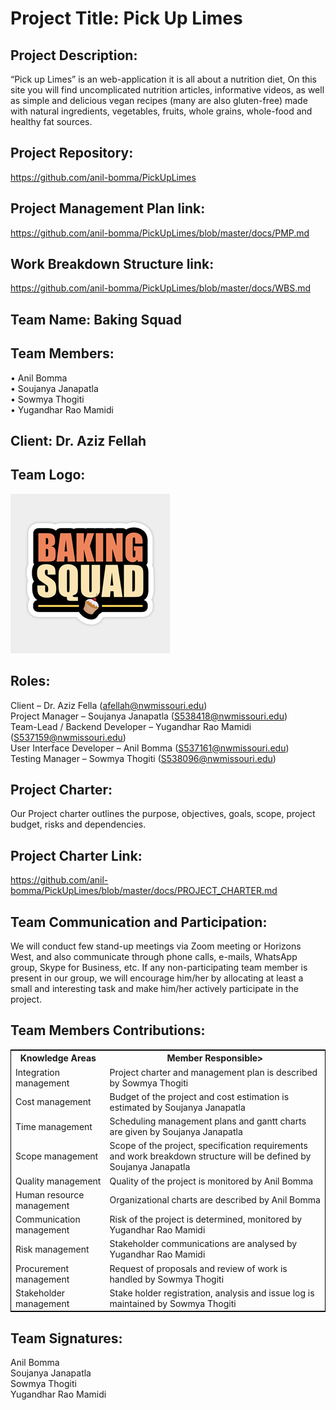 ﻿# Project Title: Pick Up Limes

## Project Description:

“Pick up Limes” is an web-application it is all about a nutrition diet, On this site you will find uncomplicated nutrition articles, informative videos, as well as simple and delicious vegan recipes (many are also gluten-free) made with natural ingredients, vegetables, fruits, whole grains, whole-food and healthy fat sources.

## Project Repository:

https://github.com/anil-bomma/PickUpLimes

## Project Management Plan link:

https://github.com/anil-bomma/PickUpLimes/blob/master/docs/PMP.md

## Work Breakdown Structure link:

https://github.com/anil-bomma/PickUpLimes/blob/master/docs/WBS.md

## Team Name: Baking Squad

## Team Members:

• Anil Bomma<br>
• Soujanya Janapatla<br>
• Sowmya Thogiti<br>
• Yugandhar Rao Mamidi<br>


## Client: Dr. Aziz Fellah

## Team Logo:

![](https://raw.githubusercontent.com/anil-bomma/PickUpLimes/master/Images/logo.png)

## Roles:

Client – Dr. Aziz Fella (afellah@nwmissouri.edu)<br>
Project Manager – Soujanya Janapatla (S538418@nwmissouri.edu)<br>
Team-Lead / Backend Developer – Yugandhar Rao Mamidi (S537159@nwmissouri.edu)<br>
User Interface Developer – Anil Bomma (S537161@nwmissouri.edu)<br>
Testing Manager – Sowmya Thogiti (S538096@nwmissouri.edu)<br>


## Project Charter:

Our Project charter outlines the purpose, objectives, goals, scope, project budget, risks and dependencies.

## Project Charter Link:

https://github.com/anil-bomma/PickUpLimes/blob/master/docs/PROJECT_CHARTER.md

## Team Communication and Participation:

We will conduct few stand-up meetings via Zoom meeting or Horizons West, and also communicate through phone calls, e-mails, WhatsApp group, Skype for Business, etc.
If any non-participating team member is present in our group, we will encourage him/her by allocating at least a small and interesting task and make him/her actively participate in the project.

## Team Members Contributions:

<table style="width:100%;border: 1px solid black;">
<tr>
<th>Knowledge Areas</th>	
<th>Member Responsible></th>
  </tr>
  <tr>
    <td>Integration management</td>
    <td>Project charter and management plan is described by Sowmya Thogiti</td>
  </tr>
   <tr>
    <td>Cost management</td>
    <td>Budget of the project and cost estimation is estimated by Soujanya Janapatla</td>
  </tr>
  <tr>
    <td>Time management</td>
    <td>Scheduling management plans and gantt charts are given by Soujanya Janapatla</td>
  </tr>
  <tr>
    <td>Scope management</td>
    <td>Scope of the project, specification requirements and work breakdown structure will be defined by Soujanya Janapatla </td>
  </tr>
  <tr>
    <td>Quality management</td>
    <td>Quality of the project is monitored by Anil Bomma</td>
  </tr>
   <tr>
    <td>Human resource management</td>
    <td>Organizational charts are described by Anil Bomma</td>
  </tr>
  <tr>
    <td>Communication management</td>
    <td>Risk of the project is determined, monitored by Yugandhar Rao Mamidi</td>
  </tr>
   <tr>
    <td>Risk management</td>
    <td>Stakeholder communications are analysed by Yugandhar Rao Mamidi</td>
  </tr>
   <tr>
    <td>Procurement management</td>
    <td>Request of proposals and review of work is handled by Sowmya Thogiti</td>
  </tr>
   <tr>
    <td>Stakeholder management</td>
    <td>Stake holder registration, analysis and issue log is maintained by Sowmya Thogiti</td>
  </tr>
  </table>


## Team Signatures:

Anil Bomma
<br>
Soujanya Janapatla
<br>
Sowmya Thogiti
<br>
Yugandhar Rao Mamidi

